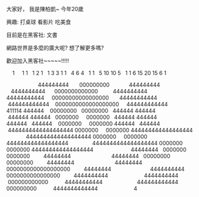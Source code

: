 大家好， 我是陳柏凱~ 今年20歲


興趣: 打桌球 看影片 吃美食


目前是在黑客社: 文書

網路世界是多麼的廣大呢?  想了解更多嗎? 

歡迎加入黑客社~~~~~!!!!!






      1
     1  1
    1  2  1
   1  3  3  1
  1   4  6  4   1
 1   5  10 10  5   1
 1  6  15  20  15  6  1
 
 
 
 
                       444444444         000000000             444444444       
                      4444444444       0000000000000          4444444444  
                     44444444444     00000000000000000       44444444444  
                    444444444444    0000000000000000000     444444444444  
                   411114 444444    00000000   00000000    444444 444444  
                  444444  444444    0000000     0000000   444444  444444  
                 444444   444444    0000000     0000000  444444   444444  
                4444444444444444444 0000000     0000000 444444444444444444
                4444444444444444444 0000000     0000000 444444444444444444
                4444444444444444444 0000000     0000000 444444444444444444
                         44444444   0000000     0000000         44444444  
                         44444444   00000000   00000000         44444444  
                         44444444   0000000000000000000         44444444  
                        4444444444   0000000000000000         4444444444
                        4444444444    000000000000           44444444444
                       444444444444     000000000            4444444444444
                        4
                        
                        
